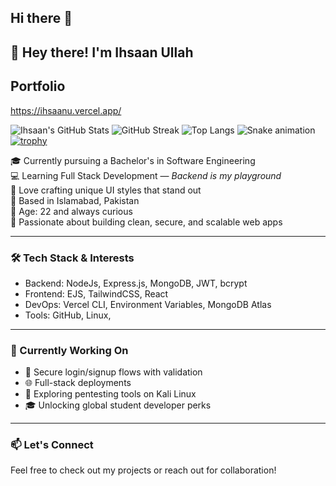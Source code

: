 ## Hi there 👋

## 👋 Hey there! I'm Ihsaan Ullah
## Portfolio
https://ihsaanu.vercel.app/

![Ihsaan's GitHub Stats](https://github-readme-stats.vercel.app/api?username=Ihsaan7&show_icons=true&theme=radical)
![GitHub Streak](https://streak-stats.demolab.com?user=Ihsaan7&theme=radical)
![Top Langs](https://github-readme-stats.vercel.app/api/top-langs/?username=Ihsaan7&layout=compact&theme=radical)
![Snake animation](https://github.com/ihsaanullah/Ihsaan7/blob/output/github-contribution-grid-snake.svg)
[![trophy](https://github-profile-trophy.vercel.app/?username=Ihsaan7&theme=radical)](https://github.com/ryo-ma/github-profile-trophy)

🎓 Currently pursuing a Bachelor's in Software Engineering  
💻 Learning Full Stack Development — *Backend is my playground*  
🎨 Love crafting unique UI styles that stand out  
📍 Based in Islamabad, Pakistan  
🧠 Age: 22 and always curious  
🚀 Passionate about building clean, secure, and scalable web apps  

---

### 🛠️ Tech Stack & Interests
- Backend: NodeJs, Express.js, MongoDB, JWT, bcrypt  
- Frontend: EJS, TailwindCSS, React  
- DevOps: Vercel CLI, Environment Variables, MongoDB Atlas  
- Tools: GitHub, Linux, 

---

### 🌱 Currently Working On
- 🔐 Secure login/signup flows with validation  
- 🌐 Full-stack deployments 
- 🧪 Exploring pentesting tools on Kali Linux  
- 🎓 Unlocking global student developer perks  

---

### 📫 Let's Connect
Feel free to check out my projects or reach out for collaboration!
